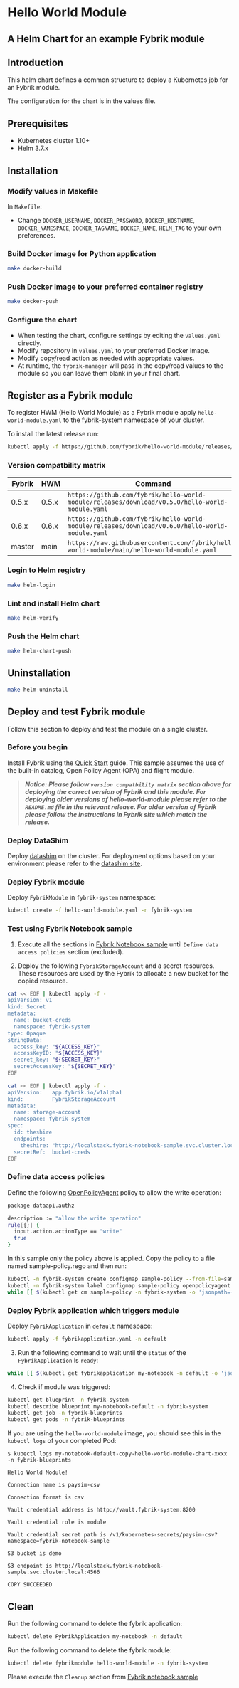 # Hello World Module
## A Helm Chart for an example Fybrik module

## Introduction

This helm chart defines a common structure to deploy a Kubernetes job for an Fybrik module.

The configuration for the chart is in the values file.

## Prerequisites

- Kubernetes cluster 1.10+
- Helm 3.7.x

## Installation

### Modify values in Makefile

In `Makefile`:
- Change `DOCKER_USERNAME`, `DOCKER_PASSWORD`, `DOCKER_HOSTNAME`, `DOCKER_NAMESPACE`, `DOCKER_TAGNAME`, `DOCKER_NAME`, `HELM_TAG` to your own preferences.

### Build Docker image for Python application
```bash
make docker-build
```

### Push Docker image to your preferred container registry
```bash
make docker-push
```

### Configure the chart
- When testing the chart, configure settings by editing the `values.yaml` directly.
- Modify repository in `values.yaml` to your preferred Docker image. 
- Modify copy/read action as needed with appropriate values.
- At runtime, the `fybrik-manager` will pass in the copy/read values to the module so you can leave them blank in your final chart. 

## Register as a Fybrik module

To register HWM (Hello World Module) as a Fybrik module apply `hello-world-module.yaml` to the fybrik-system namespace of your cluster.

To install the latest release run:

```bash
kubectl apply -f https://github.com/fybrik/hello-world-module/releases/latest/download/hello-world-module.yaml -n fybrik-system
```

### Version compatbility matrix

| Fybrik           | HWM     | Command
| ---              | ---     | ---
| 0.5.x            | 0.5.x   | `https://github.com/fybrik/hello-world-module/releases/download/v0.5.0/hello-world-module.yaml`
| 0.6.x            | 0.6.x   | `https://github.com/fybrik/hello-world-module/releases/download/v0.6.0/hello-world-module.yaml`
| master           | main    | `https://raw.githubusercontent.com/fybrik/hello-world-module/main/hello-world-module.yaml`



### Login to Helm registry
```bash
make helm-login
```

### Lint and install Helm chart
```bash
make helm-verify
```

### Push the Helm chart

```bash
make helm-chart-push
```

## Uninstallation
```bash
make helm-uninstall
```

## Deploy and test Fybrik module

Follow this section to deploy and test the module on a single cluster.

### Before you begin

Install Fybrik using the [Quick Start](https://fybrik.io/dev/get-started/quickstart/) guide. This sample assumes the use of the built-in catalog, Open Policy Agent (OPA) and flight module.

> ***Notice: Please follow `version compatbility matrix` section above for deploying the correct version of Fybrik and this module. 
For deploying older versions of hello-world-module please refer to the `README.md` file in the relevant release. For older version of Fybrik please follow the instructions in Fybrik site which match the release.***

### Deploy DataShim

Deploy [datashim](https://github.com/datashim-io/datashim) on the cluster. For deployment options based on your environment please refer to the [datashim site](https://github.com/datashim-io/datashim#quickstart).

### Deploy Fybrik module

Deploy `FybrikModule` in `fybrik-system` namespace:
```bash
kubectl create -f hello-world-module.yaml -n fybrik-system
```
### Test using Fybrik Notebook sample

1. Execute all the sections in [Fybrik Notebook sample](https://fybrik.io/dev/samples/notebook/) until `Define data access policies` section (excluded).

1. Deploy the following `FybrikStorageAccount` and a secret resources. These resources are used by the Fybrik to allocate a new bucket for the copied resource.

```bash
cat << EOF | kubectl apply -f -
apiVersion: v1
kind: Secret
metadata:
  name: bucket-creds
  namespace: fybrik-system
type: Opaque
stringData:
  access_key: "${ACCESS_KEY}"
  accessKeyID: "${ACCESS_KEY}"
  secret_key: "${SECRET_KEY}"
  secretAccessKey: "${SECRET_KEY}"
EOF
```
```bash
cat << EOF | kubectl apply -f -
apiVersion:   app.fybrik.io/v1alpha1
kind:         FybrikStorageAccount
metadata:
  name: storage-account
  namespace: fybrik-system
spec:
  id: theshire
  endpoints:
    theshire: "http://localstack.fybrik-notebook-sample.svc.cluster.local:4566"
  secretRef:  bucket-creds
EOF
```

### Define data access policies

  Define the following [OpenPolicyAgent](https://www.openpolicyagent.org/) policy to allow the write operation:

```bash
package dataapi.authz

description := "allow the write operation"
rule[{}] {
  input.action.actionType == "write"
  true
}
```

  In this sample only the policy above is applied. Copy the policy to a file named sample-policy.rego and then run:

```bash
kubectl -n fybrik-system create configmap sample-policy --from-file=sample-policy.rego
kubectl -n fybrik-system label configmap sample-policy openpolicyagent.org/policy=rego
while [[ $(kubectl get cm sample-policy -n fybrik-system -o 'jsonpath={.metadata.annotations.openpolicyagent\.org/policy-status}') != '{"status":"ok"}' ]]; do echo "waiting for policy to be applied" && sleep 5; done
```
### Deploy Fybrik application which triggers module
Deploy `FybrikApplication` in `default` namespace:
```bash
kubectl apply -f fybrikapplication.yaml -n default
```
3.  Run the following command to wait until the `status` of the `FybrikApplication` is `ready`:
```bash
while [[ $(kubectl get fybrikapplication my-notebook -n default -o 'jsonpath={.status.ready}') != "true" ]]; do echo "waiting for FybrikApplication" && sleep 5; done
```

4.  Check if module was triggered:
```bash
kubectl get blueprint -n fybrik-system
kubectl describe blueprint my-notebook-default -n fybrik-system
kubectl get job -n fybrik-blueprints
kubectl get pods -n fybrik-blueprints
```
If you are using the `hello-world-module` image, you should see this in the `kubectl logs` of your completed Pod:
```
$ kubectl logs my-notebook-default-copy-hello-world-module-chart-xxxx -n fybrik-blueprints

Hello World Module!

Connection name is paysim-csv

Connection format is csv

Vault credential address is http://vault.fybrik-system:8200

Vault credential role is module

Vault credential secret path is /v1/kubernetes-secrets/paysim-csv?namespace=fybrik-notebook-sample

S3 bucket is demo

S3 endpoint is http://localstack.fybrik-notebook-sample.svc.cluster.local:4566

COPY SUCCEEDED
```

## Clean

Run the following command to delete the fybrik application:
```bash
kubectl delete FybrikApplication my-notebook -n default
```

Run the following command to delete the fybrik module:
```bash
kubectl delete fybrikmodule hello-world-module -n fybrik-system
```

Please execute the `Cleanup` section from [Fybrik notebook sample](https://fybrik.io/dev/samples/notebook/)

